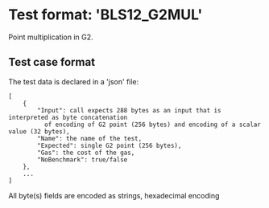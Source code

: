 # Test format: 'BLS12_G2MUL'

Point multiplication in G2.

## Test case format

The test data is declared in a 'json' file:

```
[
    {
        "Input": call expects 288 bytes as an input that is interpreted as byte concatenation
          of encoding of G2 point (256 bytes) and encoding of a scalar value (32 bytes),
        "Name": the name of the test,
        "Expected": single G2 point (256 bytes),
        "Gas": the cost of the gas,
        "NoBenchmark": true/false
    },
    ...
]
```

All byte(s) fields are encoded as strings, hexadecimal encoding
